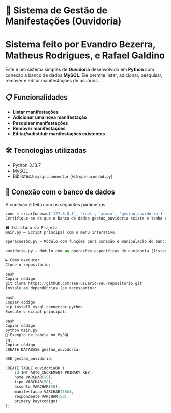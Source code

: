 # 📣 Sistema de Gestão de Manifestações (Ouvidoria)
# Sistema feito por Evandro Bezerra, Matheus Rodrigues, e Rafael Galdino

Este é um sistema simples de **Ouvidoria** desenvolvido em **Python** com conexão a banco de dados **MySQL**. Ele permite listar, adicionar, pesquisar, remover e editar manifestações de usuários.

## 📋 Funcionalidades

- **Listar manifestações**  
- **Adicionar uma nova manifestação**  
- **Pesquisar manifestações**  
- **Remover manifestações**  
- **Editar/substituir manifestações existentes**

## 🛠️ Tecnologias utilizadas

- Python 3.13.7
- MySQL
- Biblioteca `mysql.connector` (via `operacoesbd.py`)

## 🔌 Conexão com o banco de dados

A conexão é feita com os seguintes parâmetros:

```python
conn = criarConexao('127.0.0.1', 'root', 'admin', 'gestao_ouvidoria')
Certifique-se de que o banco de dados gestao_ouvidoria exista e tenha as tabelas necessárias.

🗃️ Estrutura do Projeto
main.py – Script principal com o menu interativo.

operacoesbd.py – Módulo com funções para conexão e manipulação do banco de dados.

ouvidoria.py – Módulo com as operações específicas de ouvidoria (listar, adicionar, remover, etc.).

▶️ Como executar
Clone o repositório:

bash
Copiar código
git clone https://github.com/seu-usuario/seu-repositorio.git
Instale as dependências (se necessário):

bash
Copiar código
pip install mysql-connector-python
Execute o script principal:

bash
Copiar código
python main.py
💾 Exemplo de tabela no MySQL
sql
Copiar código
CREATE DATABASE gestao_ouvidoria;

USE gestao_ouvidoria;

CREATE TABLE ouvidoriaBD (
    id INT AUTO_INCREMENT PRIMARY KEY,
    nome VARCHAR(50),
    tipo VARCHAR(50),
    assunto VARCHAR(50),
    manifestacao VARCHAR(100),
    respondente VARCHAR(50),
    primary key(codigo)
);

